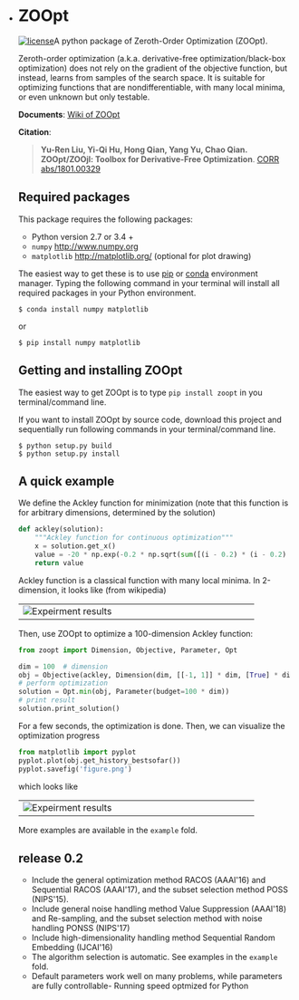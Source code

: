 - # ZOOpt

  [![license](https://img.shields.io/github/license/mashape/apistatus.svg?maxAge=2592000)](https://github.com/eyounx/ZOOpt/blob/master/LICENSE.txt)A python package of Zeroth-Order Optimization (ZOOpt). 

  Zeroth-order optimization (a.k.a. derivative-free optimization/black-box optimization) does not rely on the gradient of the objective function, but instead, learns from samples of the search space. It is suitable for optimizing functions that are nondifferentiable, with many local minima, or even unknown but only testable.

  **Documents**: [Wiki of ZOOpt](https://github.com/eyounx/ZOOpt/wiki)

  **Citation**: 

  > **Yu-Ren Liu, Yi-Qi Hu, Hong Qian, Yang Yu, Chao Qian. ZOOpt/ZOOjl: Toolbox for Derivative-Free Optimization**. [CORR abs/1801.00329](https://arxiv.org/abs/1801.00329)

  ## Required packages

  This package requires the following packages:

  - Python version 2.7 or 3.4 +
  - `numpy` http://www.numpy.org
  - `matplotlib`  http://matplotlib.org/ (optional for plot drawing)

  The easiest way to get these is to use [pip](https://pypi.python.org/pypi/pip) or [conda](https://www.anaconda.com/what-is-anaconda/) environment manager. Typing the following command in your terminal will install all required packages in your Python environment.

  ```
  $ conda install numpy matplotlib
  ```

  or 

  ```
  $ pip install numpy matplotlib
  ```

  ## Getting and installing ZOOpt

  The easiest way to get ZOOpt is to type `pip install zoopt` in you terminal/command line.

  If you want to install ZOOpt by source code, download this project and sequentially run following commands in your terminal/command line.

  ```
  $ python setup.py build
  $ python setup.py install
  ```

  ## A quick example

  We define the Ackley function for minimization (note that this function is for arbitrary dimensions, determined by the solution)

  ```python
  def ackley(solution):
      """Ackley function for continuous optimization"""
      x = solution.get_x()
      value = -20 * np.exp(-0.2 * np.sqrt(sum([(i - 0.2) * (i - 0.2) for i in x]) / len(x))) - np.exp(sum([np.cos(2.0*np.pi*(i-bias)) for i in x]) / len(x)) + 20.0 + np.e
      return value
  ```

  Ackley function is a classical function with many local minima. In 2-dimension, it looks like (from wikipedia)

  <table border=0><tr><td width="400px"><img src="https://upload.wikimedia.org/wikipedia/commons/thumb/9/98/Ackley%27s_function.pdf/page1-400px-Ackley%27s_function.pdf.jpg" alt="Expeirment results"/></td></tr></table>

   Then, use ZOOpt to optimize a 100-dimension Ackley function:

  ```python
  from zoopt import Dimension, Objective, Parameter, Opt

  dim = 100  # dimension
  obj = Objective(ackley, Dimension(dim, [[-1, 1]] * dim, [True] * dim))
  # perform optimization
  solution = Opt.min(obj, Parameter(budget=100 * dim))
  # print result
  solution.print_solution()
  ```

  For a few seconds, the optimization is done. Then, we can visualize the optimization progress

  ```python
  from matplotlib import pyplot
  pyplot.plot(obj.get_history_bestsofar())
  pyplot.savefig('figure.png')
  ```

  which looks like

  <table border=0><tr><td width="400px"><img src="https://github.com/eyounx/ZOOpt/blob/dev/img/quick_start.png?raw=true" alt="Expeirment results"/></td></tr></table>

  More examples are available in the `example` fold.

  ## release 0.2

  - Include the general optimization method RACOS (AAAI'16) and Sequential RACOS (AAAI'17), and the subset selection method POSS (NIPS'15).
  - Include general noise handling method Value Suppression (AAAI'18) and Re-sampling, and the subset selection method with noise handling PONSS (NIPS'17)
  - Include high-dimensionality handling method Sequential Random Embedding (IJCAI'16)
  - The algorithm selection is automatic. See examples in the `example` fold.
  - Default parameters work well on many problems, while parameters are fully controllable- Running speed optmized for Python
